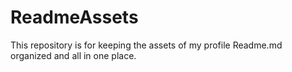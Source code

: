 # ReadmeAssets
This repository is for keeping the assets of my profile Readme.md organized and all in one place.
